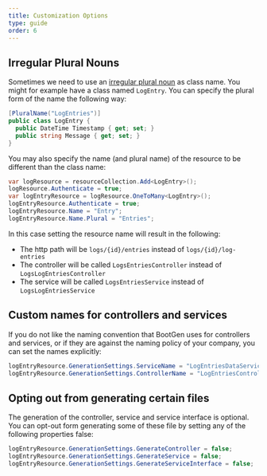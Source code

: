 ```yaml
---
title: Customization Options
type: guide
order: 6
---
```


## Irregular Plural Nouns

Sometimes we need to use an [irregular plural noun](https://www.grammarly.com/blog/irregular-plural-nouns/) as class name. You might for example have a class named `LogEntry`. You can specify the plural form of the name the following way:

```csharp
[PluralName("LogEntries")]
public class LogEntry {
  public DateTime Timestamp { get; set; }
  public string Message { get; set; }
}
```

You may also specify the name (and plural name) of the resource to be different than the class name:

```csharp
var logResource = resourceCollection.Add<LogEntry>();
logResource.Authenticate = true;
var logEntryResource = logResource.OneToMany<LogEntry>();
logEntryResource.Authenticate = true;
logEntryResource.Name = "Entry";
logEntryResource.Name.Plural = "Entries";
```

In this case setting the resource name will result in the following:
 * The http path will be `logs/{id}/entries` instead of `logs/{id}/log-entries`
 * The controller will be called `LogsEntriesController` instead of `LogsLogEntriesController`
 * The service will be called `LogsEntriesService` instead of `LogsLogEntriesService`
 
 ## Custom names for controllers and services

If you do not like the naming convention that BootGen uses for controllers and services, or if they are against the naming policy of your company, you can set the names explicitly:

```csharp
logEntryResource.GenerationSettings.ServiceName = "LogEntriesDataService";
logEntryResource.GenerationSettings.ControllerName = "LogEntriesController";
```

## Opting out from generating certain files

The generation of the controller, service and service interface is optional. You can opt-out form generating some of these file by setting any of the following properties false:

```csharp
logEntryResource.GenerationSettings.GenerateController = false;
logEntryResource.GenerationSettings.GenerateService = false;
logEntryResource.GenerationSettings.GenerateServiceInterface = false;
```
